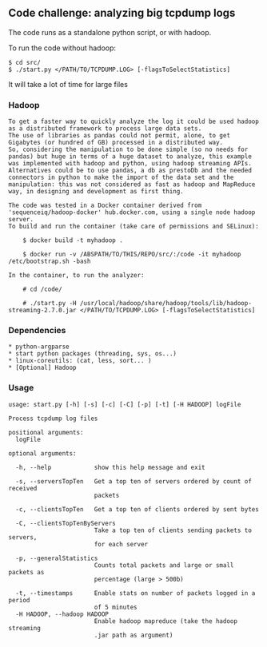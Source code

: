 ## Code challenge: analyzing big tcpdump logs

The code runs as a standalone python script, or with hadoop.

To run the code without hadoop:

```
$ cd src/
$ ./start.py </PATH/TO/TCPDUMP.LOG> [-flagsToSelectStatistics]
```
It will take a lot of time for large files

### Hadoop

    To get a faster way to quickly analyze the log it could be used hadoop as a distributed framework to process large data sets.
    The use of libraries as pandas could not permit, alone, to get Gigabytes (or hundred of GB) processed in a distributed way.
    So, considering the manipulation to be done simple (so no needs for pandas) but huge in terms of a huge dataset to analyze, this example was implemented with hadoop and python, using hadoop streaming APIs. Alternatives could be to use pandas, a db as prestoDb and the needed connectors in python to make the import of the data set and the manipulation: this was not considered as fast as hadoop and MapReduce way, in designing and development as first thing.

    The code was tested in a Docker container derived from 'sequenceiq/hadoop-docker' hub.docker.com, using a single node hadoop server.
    To build and run the container (take care of permissions and SELinux):
    
        $ docker build -t myhadoop .
        
        $ docker run -v /ABSPATH/TO/THIS/REPO/src/:/code -it myhadoop /etc/bootstrap.sh -bash

    In the container, to run the analyzer:
    
        # cd /code/
        
        # ./start.py -H /usr/local/hadoop/share/hadoop/tools/lib/hadoop-streaming-2.7.0.jar </PATH/TO/TCPDUMP.LOG> [-flagsToSelectStatistics]

### Dependencies

    * python-argparse
    * start python packages (threading, sys, os...)
    * linux-coreutils: (cat, less, sort... )
    * [Optional] Hadoop

### Usage
```
usage: start.py [-h] [-s] [-c] [-C] [-p] [-t] [-H HADOOP] logFile

Process tcpdump log files

positional arguments:
  logFile

optional arguments:

  -h, --help            show this help message and exit

  -s, --serversTopTen   Get a top ten of servers ordered by count of received
                        packets

  -c, --clientsTopTen   Get a top ten of clients ordered by sent bytes

  -C, --clientsTopTenByServers
                        Take a top ten of clients sending packets to servers,
                        for each server

  -p, --generalStatistics
                        Counts total packets and large or small packets as
                        percentage (large > 500b)

  -t, --timestamps      Enable stats on number of packets logged in a period
                        of 5 minutes
  -H HADOOP, --hadoop HADOOP
                        Enable hadoop mapreduce (take the hadoop streaming
                        .jar path as argument)
```
